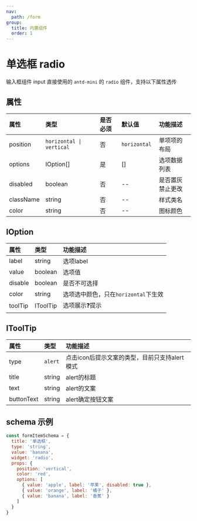 ```yaml
---
nav:
  path: /form
group:
  title: 内置组件
  order: 1
---
```


# 单选框 radio

输入框组件 input 直接使用的 `antd-mini` 的 `radio` 组件，支持以下属性透传

## 属性

| 属性                 |    类型                     | 是否必须      | 默认值             |  功能描述               |
| :--------           | :--------                   | :---        | :----             |  :---                  |
| position            |  `horizontal \| vertical`   |  否          |  `horizontal `    |  单项项的布局            |
| options             | IOption[]                   |  是          |  []               |  选项数据列表            |
| disabled            | boolean                     |  否          |  --               |  是否置灰禁止更改        |
| className           | string                      |  否          |  --               |  样式类名               |
| color               | string                      |  否          |  --               |  图标颜色               |

## IOption 

| 属性                 |    类型          |  功能描述                         |
| :--------           | :--------       |  :---                             |
| label               | string          |  选项label                         |
| value               | boolean         |  选项值                            |
| disable             | boolean         |  是否不可选择                       |
| color               | string          |  选项选中颜色，只在`horizontal`下生效  |
| toolTip             | IToolTip        |  选项展示❓提示                      |

## IToolTip

| 属性                 |    类型          |  功能描述                                            |
| :--------           | :--------       |  :---                                               |
| type                |  `alert`        |  点击icon后提示文案的类型，目前只支持alert模式            |
| title               | string          |  alert的标题                                         |
| text                | string          |  alert的文案                                         |
| buttonText          | string          |  alert确定按钮文案                                    |

## schema 示例

```js
const formItemSchema = {
  title: '单选框',
  type: 'string',
  value: 'banana',
  widget: 'radio',
  props: {
    position: 'vertical',
    color: 'red',
    options: [
      { value: 'apple', label: '苹果', disabled: true },
      { value: 'orange', label: '橘子' },
      { value: 'banana', label: '香蕉' }
    ]
  }
}
```

